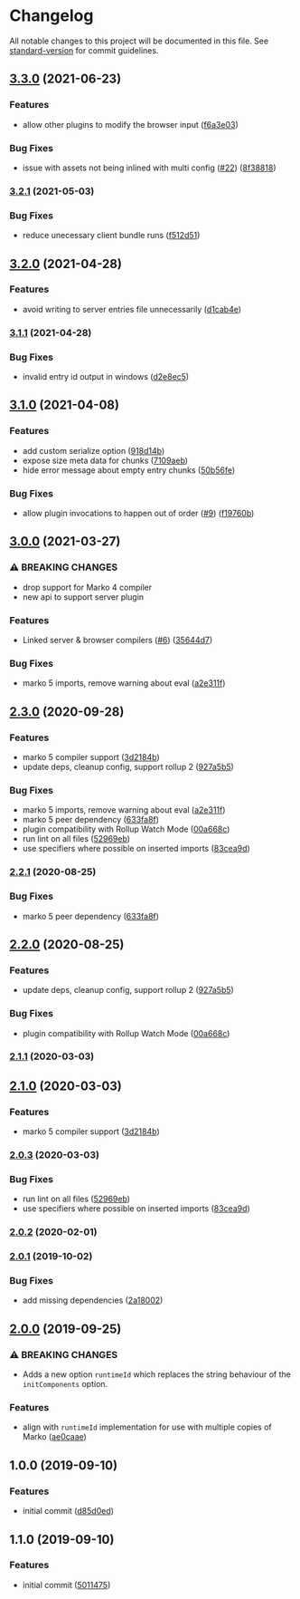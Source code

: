 # Changelog

All notable changes to this project will be documented in this file. See [standard-version](https://github.com/conventional-changelog/standard-version) for commit guidelines.

## [3.3.0](https://github.com/marko-js/rollup/compare/v3.2.1...v3.3.0) (2021-06-23)


### Features

* allow other plugins to modify the browser input ([f6a3e03](https://github.com/marko-js/rollup/commit/f6a3e03a9c26dba0984a2f93f97f1e9fcd72d47c))


### Bug Fixes

* issue with assets not being inlined with multi config ([#22](https://github.com/marko-js/rollup/issues/22)) ([8f38818](https://github.com/marko-js/rollup/commit/8f38818dafa3e42599785a39a7777b6e7e6673f1))

### [3.2.1](https://github.com/marko-js/rollup/compare/v3.2.0...v3.2.1) (2021-05-03)


### Bug Fixes

* reduce unecessary client bundle runs ([f512d51](https://github.com/marko-js/rollup/commit/f512d51a6d7c321376fb969d566f4b2a7add3ee4))

## [3.2.0](https://github.com/marko-js/rollup/compare/v3.1.1...v3.2.0) (2021-04-28)


### Features

* avoid writing to server entries file unnecessarily ([d1cab4e](https://github.com/marko-js/rollup/commit/d1cab4e4426432a7768eea381087ce97c207fb87))

### [3.1.1](https://github.com/marko-js/rollup/compare/v3.1.0...v3.1.1) (2021-04-28)


### Bug Fixes

* invalid entry id output in windows ([d2e8ec5](https://github.com/marko-js/rollup/commit/d2e8ec5ad9eaa1cf9efec92d2f660051a1b214f3))

## [3.1.0](https://github.com/marko-js/rollup/compare/v3.0.0...v3.1.0) (2021-04-08)


### Features

* add custom serialize option ([918d14b](https://github.com/marko-js/rollup/commit/918d14bf4a92b61a0bb19f7afa64fa38c33f8048))
* expose size meta data for chunks ([7109aeb](https://github.com/marko-js/rollup/commit/7109aeb2ba27ba7f1a16e538ddd0d6ea20ee4d3f))
* hide error message about empty entry chunks ([50b56fe](https://github.com/marko-js/rollup/commit/50b56feaccf9004f9ec0482eff834d0b125be949))


### Bug Fixes

* allow plugin invocations to happen out of order ([#9](https://github.com/marko-js/rollup/issues/9)) ([f19760b](https://github.com/marko-js/rollup/commit/f19760bc3a53fe65622b52b4c664b54bb277dad1))

## [3.0.0](https://github.com/marko-js/rollup/compare/v2.2.1...v3.0.0) (2021-03-27)


### ⚠ BREAKING CHANGES

* drop support for Marko 4 compiler
* new api to support server plugin

### Features

* Linked server & browser compilers ([#6](https://github.com/marko-js/rollup/issues/6)) ([35644d7](https://github.com/marko-js/rollup/commit/35644d7ec398d888aa9bcb70008f79eb7cb46cce))


### Bug Fixes

* marko 5 imports, remove warning about eval ([a2e311f](https://github.com/marko-js/rollup/commit/a2e311fd61819c5579af699009fc854dd79d3f7f))

## [2.3.0](https://github.com/marko-js/rollup/compare/v2.0.2...v2.3.0) (2020-09-28)


### Features

* marko 5 compiler support ([3d2184b](https://github.com/marko-js/rollup/commit/3d2184bf2f42c78fd4fb8c07e5d88f4a1a3e983f))
* update deps, cleanup config, support rollup 2 ([927a5b5](https://github.com/marko-js/rollup/commit/927a5b56f72619e7a8e20ca34761db99b027d227))


### Bug Fixes

* marko 5 imports, remove warning about eval ([a2e311f](https://github.com/marko-js/rollup/commit/a2e311fd61819c5579af699009fc854dd79d3f7f))
* marko 5 peer dependency ([633fa8f](https://github.com/marko-js/rollup/commit/633fa8f94c2ffc36be7a3647a1e1f4710824c9b5))
* plugin compatibility with Rollup Watch Mode ([00a668c](https://github.com/marko-js/rollup/commit/00a668c4ccef7487ccc2c1cb4b2987cd332bb0da))
* run lint on all files ([52969eb](https://github.com/marko-js/rollup/commit/52969eb92c77dba791e15bbd98feb2f2c43ddad1))
* use specifiers where possible on inserted imports ([83cea9d](https://github.com/marko-js/rollup/commit/83cea9d1ca7d082eadafd66f0f0d14639376db6b))

### [2.2.1](https://github.com/marko-js/rollup/compare/v2.2.0...v2.2.1) (2020-08-25)


### Bug Fixes

* marko 5 peer dependency ([633fa8f](https://github.com/marko-js/rollup/commit/633fa8f94c2ffc36be7a3647a1e1f4710824c9b5))

## [2.2.0](https://github.com/marko-js/rollup/compare/v2.1.1...v2.2.0) (2020-08-25)


### Features

* update deps, cleanup config, support rollup 2 ([927a5b5](https://github.com/marko-js/rollup/commit/927a5b56f72619e7a8e20ca34761db99b027d227))


### Bug Fixes

* plugin compatibility with Rollup Watch Mode ([00a668c](https://github.com/marko-js/rollup/commit/00a668c4ccef7487ccc2c1cb4b2987cd332bb0da))

### [2.1.1](https://github.com/marko-js/rollup/compare/v2.1.0...v2.1.1) (2020-03-03)

## [2.1.0](https://github.com/marko-js/rollup/compare/v2.0.3...v2.1.0) (2020-03-03)


### Features

* marko 5 compiler support ([3d2184b](https://github.com/marko-js/rollup/commit/3d2184bf2f42c78fd4fb8c07e5d88f4a1a3e983f))

### [2.0.3](https://github.com/marko-js/rollup/compare/v2.0.2...v2.0.3) (2020-03-03)


### Bug Fixes

* run lint on all files ([52969eb](https://github.com/marko-js/rollup/commit/52969eb92c77dba791e15bbd98feb2f2c43ddad1))
* use specifiers where possible on inserted imports ([83cea9d](https://github.com/marko-js/rollup/commit/83cea9d1ca7d082eadafd66f0f0d14639376db6b))

### [2.0.2](https://github.com/marko-js/rollup/compare/v2.0.1...v2.0.2) (2020-02-01)

### [2.0.1](https://github.com/marko-js/rollup/compare/v2.0.0...v2.0.1) (2019-10-02)


### Bug Fixes

* add missing dependencies ([2a18002](https://github.com/marko-js/rollup/commit/2a18002))

## [2.0.0](https://github.com/marko-js/rollup/compare/v1.0.0...v2.0.0) (2019-09-25)


### ⚠ BREAKING CHANGES

* Adds a new option `runtimeId` which replaces the string behaviour of the `initComponents` option.

### Features

* align with `runtimeId` implementation for use with multiple copies of Marko ([ae0caae](https://github.com/marko-js/rollup/commit/ae0caae))

## 1.0.0 (2019-09-10)


### Features

* initial commit ([d85d0ed](https://github.com/marko-js/rollup/commit/d85d0ed))

## 1.1.0 (2019-09-10)


### Features

* initial commit ([5011475](https://github.com/marko-js/rollup/commit/5011475))
